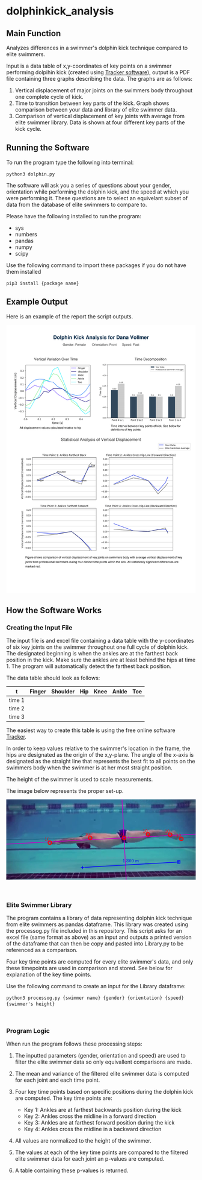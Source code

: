 # dolphinkick_analysis

## Main Function

Analyzes differences in a swimmer's dolphin kick technique compared to elite swimmers.

Input is a data table of x,y-coordinates of key points on a swimmer performing dolpihin kick (created using [Tracker software](https://physlets.org/tracker/)), output is a PDF file containing three graphs describing the data. The graphs are as follows:

1. Vertical displacement of major joints on the swimmers body throughout one complete cycle of kick.
2. Time to transition between key parts of the kick. Graph shows comparison between your data and library of elite swimmer data.
3. Comparison of vertical displacement of key joints with average from elite swimmer library. Data is shown at four different key parts of the kick cycle.

## Running the Software

To run the program type the following into terminal:
```
python3 dolphin.py
```

The software will ask you a series of questions about your gender, orientation while performing the dolphin kick, and the speed at which you were performing it. These questions are to select an equivelant subset of data from the database of elite swimmers to compare to.

Please have the following installed to run the program:

* sys
* numbers
* pandas
* numpy
* scipy

Use the following command to import these packages if you do not have them installed
```
pip3 install {package name}
```

## Example Output

Here is an example of the report the script outputs.

![Example Output](example_output-1.png)

## How the Software Works

### Creating the Input File

The input file is and excel file containing a data table with the y-coordinates of six key joints on the swimmer throughout one full cycle of dolphin kick. The designated beginning is when the ankles are at the farthest back position in the kick. Make sure the ankles are at least behind the hips at time 1. The program will automatically detect the farthest back position.

The data table should look as follows:

| t      | Finger | Shoulder | Hip | Knee | Ankle | Toe |
|--------|--------|----------|-----|------|-------|-----|
| time 1 |        |          |     |      |       |     |
| time 2 |        |          |     |      |       |     |
| time 3 |        |          |     |      |       |     |

The easiest way to create this table is using the free online software [Tracker](https://physlets.org/tracker/). 

In order to keep values relative to the swimmer's location in the frame, the hips are designated as the origin of the x,y-plane. The angle of the x-axis is designated as the straight line that represents the best fit to all points on the swimmers body when the swimmer is at her most straight position.

The height of the swimmer is used to scale measurements.

The image below represents the proper set-up.


![Swimmer](example_swimmer.png)

<br>

### Elite Swimmer Library

The program contains a library of data representing dolphin kick technique from elite swimmers as pandas dataframe. This library was created using the processog.py file included in this repository. This script asks for an excel file (same format as above) as an input and outputs a printed version of the dataframe that can then be copy and pasted into Library.py to be referenced as a comparison.

Four key time points are computed for every elite swimmer's data, and only these timepoints are used in comparison and stored. See below for explanation of the key time points.

Use the following command to create an input for the Library dataframe:

```
python3 processog.py {swimmer name} {gender} {orientation} {speed} {swimmer's height}
```
<br>

### Program Logic

When run the program follows these processing steps:

1. The inputted parameters (gender, orientation and speed) are used to filter the elite swimmer data so only equivallent comparisons are made. 

2. The mean and variance of the filtered elite swimmer data is computed for each joint and each time point.

3. Four key time points based on specific positions during the dolphin kick are computed. The key time points are:

      * Key 1: Ankles are at farthest backwards position during the kick
      * Key 2: Ankles cross the midline in a forward direction
      * Key 3: Ankles are at farthest forward position during the kick
      * Key 4: Ankles cross the midline in a backward direction
      
4. All values are normalized to the height of the swimmer.

5. The values at each of the key time points are compared to the filtered elite swimmer data for each joint an p-values are computed.

6. A table containing these p-values is returned.



